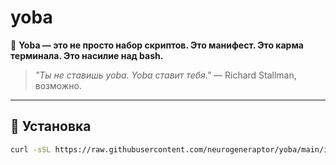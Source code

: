 # yoba

🧠 **Yoba — это не просто набор скриптов. Это манифест. Это карма терминала. Это насилие над bash.**

> *"Ты не ставишь yoba. Yoba ставит тебя."* — Richard Stallman, возможно.

---

## 🔧 Установка

```bash
curl -sSL https://raw.githubusercontent.com/neurogeneraptor/yoba/main/install.sh | bash
